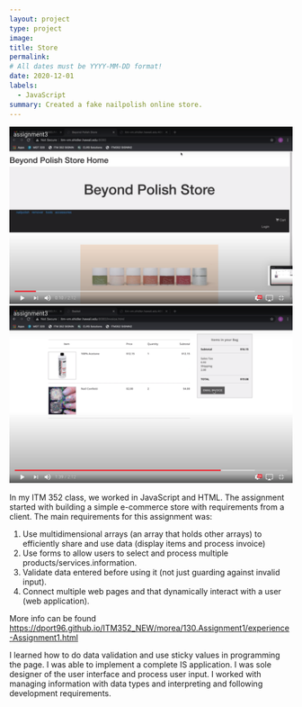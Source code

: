 ```yaml
---
layout: project
type: project
image: 
title: Store
permalink: 
# All dates must be YYYY-MM-DD format!
date: 2020-12-01
labels:
  - JavaScript
summary: Created a fake nailpolish online store.
---
```

<div class="ui small rounded images">
  <img class="ui image" src="../images/storeproj.png">
  <img class="ui image" src="../images/storeproj1.png">
  
</div>

In my ITM 352 class, we worked in JavaScript and HTML. The assignment started with building a simple e-commerce store with requirements from a client. The main requirements for this assignment was: 
1. Use multidimensional arrays (an array that holds other arrays) to efficiently share and use data (display items and process invoice)
2. Use forms to allow users to select and process multiple products/services.information.
3. Validate data entered before using it (not just guarding against invalid input).
4. Connect multiple web pages and that dynamically interact with a user (web application).

More info can be found https://dport96.github.io/ITM352_NEW/morea/130.Assignment1/experience-Assignment1.html

I learned how to do data validation and use sticky values in programming the page. I was able to implement a complete IS application. I was sole designer of the user interface and process user input. I worked with managing information with data types and interpreting and following development requirements. 

